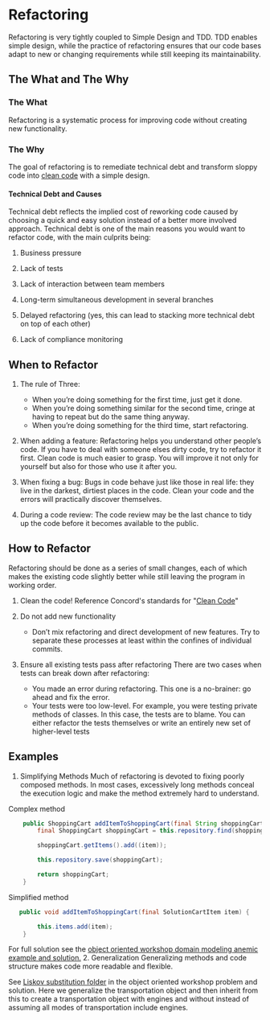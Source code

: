 # Refactoring

Refactoring is very tightly coupled to Simple Design and TDD. TDD enables simple design, while the practice of refactoring ensures that our code bases adapt to new or changing requirements while still keeping its maintainability.

## The What and The Why

### The What

Refactoring is a systematic process for improving code without creating new functionality.

### The Why

The goal of refactoring is to remediate technical debt and transform sloppy code into [clean code](/corevalues/cleancode/cleancode.md) with a simple design.

#### Technical Debt and Causes

Technical debt reflects the implied cost of reworking code caused by choosing a quick and easy solution instead of a better more involved approach. Technical debt is one of the main reasons you would want to refactor code, with the main culprits being:

1. Business pressure

2. Lack of tests

3. Lack of interaction between team members

4. Long-term simultaneous development in several branches

5. Delayed refactoring (yes, this can lead to stacking more technical debt on top of each other)

6. Lack of compliance monitoring

## When to Refactor

1. The rule of Three:
    - When you’re doing something for the first time, just get it done.
    - When you’re doing something similar for the second time, cringe at having to repeat but do the same thing anyway.
    - When you’re doing something for the third time, start refactoring.

2. When adding a feature:
Refactoring helps you understand other people’s code. If you have to deal with someone elses dirty code, try to refactor it first. Clean code is much easier to grasp. You will improve it not only for yourself but also for those who use it after you.

3. When fixing a bug:
Bugs in code behave just like those in real life: they live in the darkest, dirtiest places in the code. Clean your code and the errors will practically discover themselves.

4. During a code review:
The code review may be the last chance to tidy up the code before it becomes available to the public.

## How to Refactor

Refactoring should be done as a series of small changes, each of which makes the existing code slightly better while still leaving the program in working order.

1. Clean the code! Reference Concord's standards for "[Clean Code](/corevalues/cleancode/cleancode.md)"

2. Do not add new functionality
    - Don’t mix refactoring and direct development of new features. Try to separate these processes at least within the confines of individual commits.

3. Ensure all existing tests pass after refactoring
There are two cases when tests can break down after refactoring:
    - You made an error during refactoring. This one is a no-brainer: go ahead and fix the error.
    - Your tests were too low-level. For example, you were testing private methods of classes. In this case, the tests are to blame. You can either refactor the tests themselves or write an entirely new set of higher-level tests

## Examples

1. Simplifying Methods
Much of refactoring is devoted to fixing poorly composed methods. In most cases, excessively long methods conceal the execution logic and make the method extremely hard to understand.

Complex method

```java
    public ShoppingCart addItemToShoppingCart(final String shoppingCartId, final CartItem item) {
        final ShoppingCart shoppingCart = this.repository.find(shoppingCartId);

        shoppingCart.getItems().add((item));

        this.repository.save(shoppingCart);

        return shoppingCart;
    }
```

Simplified method

```java
   public void addItemToShoppingCart(final SolutionCartItem item) {

        this.items.add(item);
    }
```

For full solution see the [object oriented workshop domain modeling anemic example and solution.](oo-workshop/mobprogrammingexercises/src/main/java/com/example/domainmodeling/anemic)
2. Generalization
Generalizing methods and code structure makes code more readable and flexible.

See [Liskov substitution folder](oo-workshop/mobprogrammingexercises/src/main/java/com/example/liskovsubstitution/mobprogramming) in the object oriented workshop problem and solution. Here we generalize the transportation object and then inherit from this to create a transportation object with engines and without instead of assuming all modes of transportation include engines.
